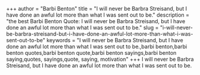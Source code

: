 +++
author = "Barbi Benton"
title = "I will never be Barbra Streisand, but I have done an awful lot more than what I was sent out to be."
description = "the best Barbi Benton Quote: I will never be Barbra Streisand, but I have done an awful lot more than what I was sent out to be."
slug = "i-will-never-be-barbra-streisand-but-i-have-done-an-awful-lot-more-than-what-i-was-sent-out-to-be"
keywords = "I will never be Barbra Streisand, but I have done an awful lot more than what I was sent out to be.,barbi benton,barbi benton quotes,barbi benton quote,barbi benton sayings,barbi benton saying,quotes, sayings,quote, saying, motivation"
+++
I will never be Barbra Streisand, but I have done an awful lot more than what I was sent out to be.
